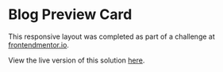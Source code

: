 # Blog Preview Card

This responsive layout was completed as part of a challenge at [frontendmentor.io](http://frontendmentor.io).

View the live version of this solution [here](https://redstar504.github.io/fm-blog-preview-card/).

